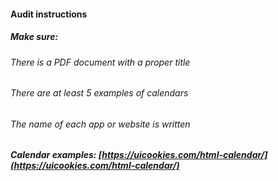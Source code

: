 #### Audit instructions

##### Make sure: 

###### There is a PDF document with a proper title
###### There are at least 5 examples of calendars
###### The name of each app or website is written

##### Calendar examples: [https://uicookies.com/html-calendar/](https://uicookies.com/html-calendar/)